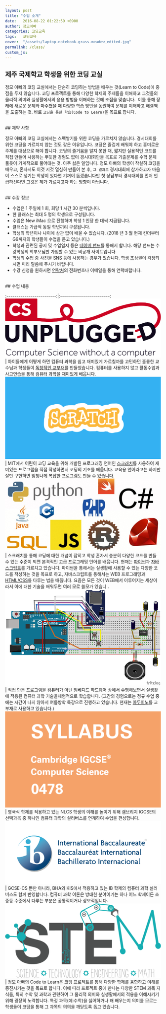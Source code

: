 ```yaml
---
layout: post
title: "수업 소개"
date:   2016-08-22 01:22:59 +0900
author: 정모아빠
categories: 코딩교육
tags:	코딩교육
cover:  "/assets/laptop-notebook-grass-meadow_edited.jpg"
permalink: /class/
custom_js:
---
```


## 제주 국제학교 학생을 위한 코딩 교실 ##

정모 아빠의 코딩 교실에서는 단순히 코딩하는 방법을 배우는 것(Learn to Code)에 중점을 두지 않습니다.
코딩 프로젝트를 통해 다양한 학제의 주제들을 이해하고 그것들의 물리적 의미와 실생활에서의 응용 방법을 이해하는 것에 초점을 맞춥니다. 
이를 통해 장래에 새로운 문제와 마주쳤을 때 다양한 학습 방안을 동원하여 문제를 이해하고 해결책을 도출하는 것.
바로 `코딩을 통한 학습(Code to Learn)`을 목표로 합니다.

<br/>
## 제약 사항

정모 아빠의 코딩 교실에서는 스펙쌓기를 위한 코딩을 가르치지 않습니다.
경시대회를 위한 코딩을 가르치지 않는 것도 같은 이유입니다.
코딩은 즐겁게 배워야 하고 흥미로운 주제를 대상으로 해야 합니다.
코딩의 즐거움을 알지 못한 채, 짧지만 실용적인 코드를 직접 만들어 사용하는 뿌듯한 경험도 없이
경시대회만을 목표로 기출문제를 수학 문제 풀듯이 기계적으로 풀어대는 것. 아주 싫은 일입니다.
정모 아빠의 학생이 착실히 코딩을 배우고, 혼자서도 이것 저것 열심히 만들어 본 후, `그 결과로` 경시대회에 참가하고자 마음이 스스로 생기는 학생이 있다면
기꺼이 돕겠습니다만 첫 상담부터 경시대회를 먼저 언급하신다면 그것은 제가 가르치고자 하는 방향이 아닙니다.   

<br/>
## 수강 정보

* 수업은 1 주일에 1 회, 회당 1 시간 30 분씩입니다.
* 한 클래스는 최대 5 명의 학생으로 구성됩니다.
* 수업은 New iMac 으로 진행하며 학생 1 인당 한 대씩 지급됩니다. 
* 클래스는 가급적 동일 학년끼리 구성됩니다.
* 학생의 학년이나 나이에 상관 없이 배울 수 있습니다. (2018 년 3 월 현재 킨더부터 G9까지의 학생들이 수업을 듣고 있습니다.)
* 학생과 관련된 공지 및 수업일지 등은 [네이버 밴드](https://band.us/band/61868143)를 통해서 합니다. 해당 밴드는 수강학생의 학부모님만 가입할 수 있는 비공개 사이트입니다.
* 학생의 수업 중 사진을 [SNS](https://www.instagram.com/jeju.codetolearn/) 등에 사용하는 경우가 있습니다. 학생 초상권이 걱정되시면 미리 말씀해 주시기 바랍니다.
* 수강 신청을 원하시면 [연락처](/contacts)의 전화번호나 이메일을 통해 연락바랍니다.

<br/>
## 수업 내용
<br/>

:-------------------------:|:-------------------------:
![cs-unplugged]            | 아이들에게 어떻게 하면 컴퓨터 과학을 쉽고 재미있게 가르칠까를 고민하던 훌륭한 교수님과 학생들이 [독창적인 교부재](https://www.csunplugged.org/en/)를 만들었습니다. 컴퓨터를 사용하지 않고 활동수업과 사고연습을 통해 컴퓨터 과학을 재미있게 배웁니다.
![scratch]                 | MIT에서 어린이 코딩 교육을 위해 개발된 프로그래밍 언어인 [스크래치](http://scrathch.mit.edu)를 사용하여 재미있는 프로그램을 직접 작성하면서 코딩의 기초를 배웁니다. 교육용 언어라고는 하지만 잘만 구현하면 엄청나게 복잡한 프로그램도 만들 수 있습니다.
![adv-prog]                | 스크래치를 통해 코딩에 대한 개념이 잡히고 학생 혼자서 충분히 다양한 코드를 만들 수 있는 수준이 되면 본격적인 고급 프로그래밍 언어를 배웁니다. 현재는 [파이썬](https://www.python.org)과 [자바스크립트](https://www.w3schools.com/js/)를 가르치고 있습니다. 파이썬을 통해서는 실생활에 사용할 수 있는 다양한 코드를 작성하는 것을 목표로 하고, 자바스크립트를 통해서는 WEB 프로그래밍과 [HTML/CSS](https://www.w3schools.com/html/default.asp)를 다루는 법을 배웁니다. 요즘은 모든 것이 WEB에서 이루어지는 세상이라서 이에 대한 기술을 배워두면 여러 모로 쓸모가 있습니 .
![phy-com]                 | 직접 만든 프로그램을 컴퓨터가 아닌 임베디드 하드웨어 상에서 수행해보면서 실생활에 적용된 컴퓨터 과학 기술을체험적으로 학습합니다. (그간의 경험으로는 정규 수업 중에는 시간이 나지 않아서 여름방학 특강으로 진행하고 있습니다. 현재는 [아두이노](https://www.arduino.cc)를 교부재로 사용하고 있습니다.)
![igcse-cs]                | 영국식 학제를 적용하고 있는 NLCS 학생의 이해를 높이기 위해 캠브리지 IGCSE의 선택과목 중 하나인 컴퓨터 과학의 실러버스를 연계하여 수업을 편성합니다.  
![ib-cs]                   | GCSE-CS 뿐만 아니라, BHA와 KIS에서 적용하고 있는 IB 학제의 컴퓨터 과학 실러버스도 함께 반영합니다. 컴퓨터 과학 이론은 방대한 분야이기는 하나 어느 학제이든 초중등 수준에서 다루는 부분은 공통적이거나 상보적입니다.
![stem]                    | 정모 아빠의 Code to Learn은 코딩 프로젝트를 통해 다양한 학제를 융합하고 이해를 증진시키는 것을 목표로 합니다. 이에 따라 프로젝트 중에 만나는 다양한 STEM 과목 지식들, 특히 수학 및 과학과 관련하여 그 물리적 의미와 실생활에서의 적용을 이해시키기 위해 굉장히 노력합니다. 특정 과목(예:수학)을 싫어하거나 왜 배우는지 의미를 모르는 학생들이 코딩을 통해 그 과목의 의의을 깨닫도록 돕고 있습니다.


[cs-unplugged]: /assets/logo-330h-880w.png
[scratch]:      /assets/scratch.png
[adv-prog]:     /assets/programming-languages.jpg
[phy-com]:      /assets/Simple-Arduino-music-Player-fritzing-breadboard-image.png
[igcse-cs]:     /assets/igcse-cs2.png
[ib-cs]:        /assets/ib-cs.png
[stem]:         /assets/STEM-LOGO-FINAL.png
